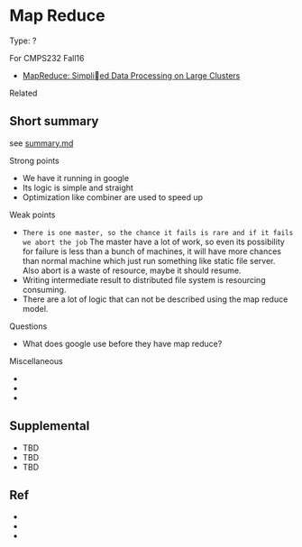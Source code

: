 # Map Reduce

Type: ?

For CMPS232 Fall16

- [MapReduce: Simplied Data Processing on Large Clusters](https://static.googleusercontent.com/media/research.google.com/en//archive/mapreduce-osdi04.pdf)

Related


## Short summary

see [summary.md](summary.md)

Strong points

- We have it running in google
- Its logic is simple and straight
- Optimization like combiner are used to speed up

Weak points

- `There is one master, so the chance it fails is rare and if it fails we abort the job` The master have a lot of work, so even its possibility for failure is less than a bunch of machines, it will have more chances than normal machine which just run something like static file server. Also abort is a waste of resource, maybe it should resume.
- Writing intermediate result to distributed file system is resourcing consuming.
- There are a lot of logic that can not be described using the map reduce model.

Questions

- What does google use before they have map reduce?

Miscellaneous

-
-
-

## Supplemental

- TBD
- TBD
- TBD

## Ref

-
-
-
